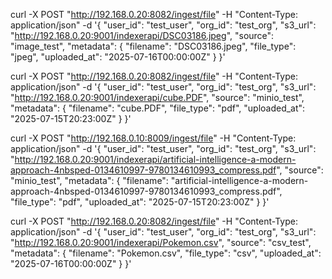curl -X POST "http://192.168.0.20:8082/ingest/file"   -H "Content-Type: application/json"   -d '{
    "user_id": "test_user",
    "org_id": "test_org",
    "s3_url": "http://192.168.0.20:9001/indexerapi/DSC03186.jpeg",
    "source": "image_test",
    "metadata": {
      "filename": "DSC03186.jpeg",
      "file_type": "jpeg",
      "uploaded_at": "2025-07-16T00:00:00Z"
    }
  }'

curl -X POST "http://192.168.0.20:8082/ingest/file"  -H "Content-Type: application/json"   -d '{
    "user_id": "test_user",
    "org_id": "test_org", 
    "s3_url": "http://192.168.0.20:9001/indexerapi/cube.PDF",
    "source": "minio_test",
    "metadata": {
      "filename": "cube.PDF",
      "file_type": "pdf",
      "uploaded_at": "2025-07-15T20:23:00Z"
    }
  }'


curl -X POST "http://192.168.0.10:8009/ingest/file"  -H "Content-Type: application/json"   -d '{
    "user_id": "test_user",
    "org_id": "test_org", 
    "s3_url": "http://192.168.0.20:9001/indexerapi/artificial-intelligence-a-modern-approach-4nbsped-0134610997-9780134610993_compress.pdf",
    "source": "minio_test",
    "metadata": {
      "filename": "artificial-intelligence-a-modern-approach-4nbsped-0134610997-9780134610993_compress.pdf",
      "file_type": "pdf",
      "uploaded_at": "2025-07-15T20:23:00Z"
    }
  }'

curl -X POST "http://192.168.0.20:8082/ingest/file" -H "Content-Type: application/json"   -d '{
    "user_id": "test_user",
    "org_id": "test_org", 
    "s3_url": "http://192.168.0.20:9001/indexerapi/Pokemon.csv",
    "source": "csv_test",
    "metadata": {
      "filename": "Pokemon.csv",
      "file_type": "csv",
      "uploaded_at": "2025-07-16T00:00:00Z"
    }
  }'